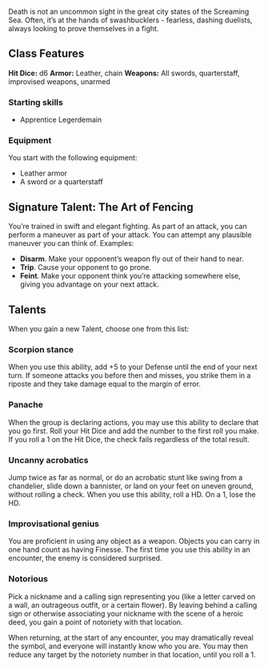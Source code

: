 Death is not an uncommon sight in the great city states of the Screaming Sea. Often, it’s at the hands of swashbucklers - fearless, dashing duelists, always looking to prove themselves in a fight.
## Class Features

**Hit Dice:** d6
**Armor:** Leather, chain
**Weapons:** All swords, quarterstaff, improvised weapons, unarmed
### Starting skills
- Apprentice Legerdemain
### Equipment
You start with the following equipment:
- Leather armor
- A sword or a quarterstaff
## Signature Talent: The Art of Fencing
You’re trained in swift and elegant fighting. As part of an attack, you can perform a maneuver as part of your attack. You can attempt any plausible maneuver you can think of. Examples:

- **Disarm**. Make your opponent’s weapon fly out of their hand to near.
- **Trip**. Cause your opponent to go prone.
- **Feint**. Make your opponent think you’re attacking somewhere else, giving you advantage on your next attack.

## Talents
When you gain a new Talent, choose one from this list:
### Scorpion stance
When you use this ability, add +5 to your Defense until the end of your next turn. If someone attacks you before then and misses, you strike them in a riposte and they take damage equal to the margin of error.

### Panache
When the group is declaring actions, you may use this ability to declare that you go first. Roll your Hit Dice and add the number to the first roll you make. If you roll a 1 on the Hit Dice, the check fails regardless of the total result.

### Uncanny acrobatics
Jump twice as far as normal, or do an acrobatic stunt like swing from a chandelier, slide down a bannister, or land on your feet on uneven ground, without rolling a check. When you use this ability, roll a HD. On a 1, lose the HD.

### Improvisational genius
You are proficient in using any object as a weapon. Objects you can carry in one hand count as having Finesse. The first time you use this ability in an encounter, the enemy is considered surprised.

### Notorious
Pick a nickname and a calling sign representing you (like a letter carved on a wall, an outrageous outfit, or a certain flower). By leaving behind a calling sign or otherwise associating your nickname with the scene of a heroic deed, you gain a point of notoriety with that location.

When returning, at the start of any encounter, you may dramatically reveal the symbol, and everyone will instantly know who you are. You may then reduce any target by the notoriety number in that location, until you roll a 1.